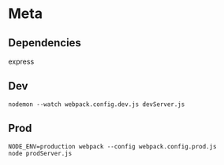 # Meta

## Dependencies

express

## Dev

    nodemon --watch webpack.config.dev.js devServer.js

## Prod

    NODE_ENV=production webpack --config webpack.config.prod.js
    node prodServer.js